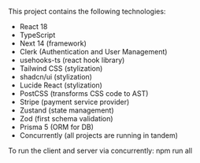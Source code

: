 This project contains the following technologies:
- React 18
- TypeScript
- Next 14 (framework)
- Clerk (Authentication and User Management)
- usehooks-ts (react hook library)
- Tailwind CSS (stylization)
- shadcn/ui (stylization)
- Lucide React (stylization)
- PostCSS (transforms CSS code to AST)
- Stripe (payment service provider)
- Zustand (state management)
- Zod (first schema validation)
- Prisma 5 (ORM for DB)
- Concurrently (all projects are running in tandem)

To run the client and server via concurrently:
npm run all
